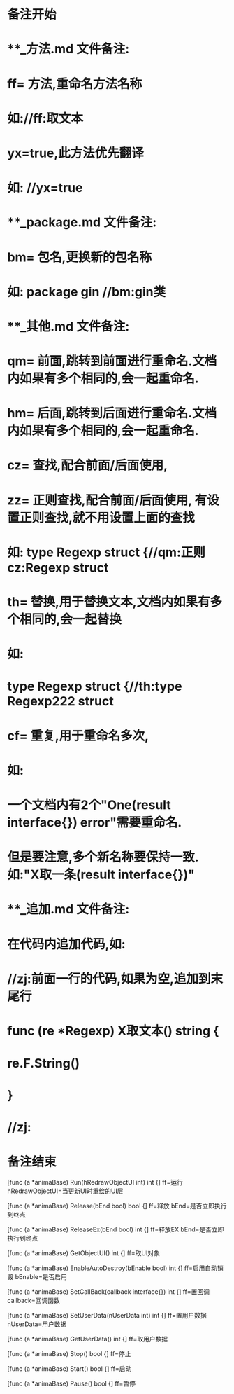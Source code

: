 # 备注开始
# **_方法.md 文件备注:
# ff= 方法,重命名方法名称
# 如://ff:取文本
#
# yx=true,此方法优先翻译
# 如: //yx=true

# **_package.md 文件备注:
# bm= 包名,更换新的包名称 
# 如: package gin //bm:gin类

# **_其他.md 文件备注:
# qm= 前面,跳转到前面进行重命名.文档内如果有多个相同的,会一起重命名.
# hm= 后面,跳转到后面进行重命名.文档内如果有多个相同的,会一起重命名.
# cz= 查找,配合前面/后面使用,
# zz= 正则查找,配合前面/后面使用, 有设置正则查找,就不用设置上面的查找
# 如: type Regexp struct {//qm:正则 cz:Regexp struct
#
# th= 替换,用于替换文本,文档内如果有多个相同的,会一起替换
# 如:
# type Regexp struct {//th:type Regexp222 struct
#
# cf= 重复,用于重命名多次,
# 如: 
# 一个文档内有2个"One(result interface{}) error"需要重命名.
# 但是要注意,多个新名称要保持一致. 如:"X取一条(result interface{})"

# **_追加.md 文件备注:
# 在代码内追加代码,如:
# //zj:前面一行的代码,如果为空,追加到末尾行
# func (re *Regexp) X取文本() string { 
# re.F.String()
# }
# //zj:
# 备注结束

[func (a *animaBase) Run(hRedrawObjectUI int) int {]
ff=运行
hRedrawObjectUI=当更新UI时重绘的UI层

[func (a *animaBase) Release(bEnd bool) bool {]
ff=释放
bEnd=是否立即执行到终点

[func (a *animaBase) ReleaseEx(bEnd bool) int {]
ff=释放EX
bEnd=是否立即执行到终点

[func (a *animaBase) GetObjectUI() int {]
ff=取UI对象

[func (a *animaBase) EnableAutoDestroy(bEnable bool) int {]
ff=启用自动销毁
bEnable=是否启用

[func (a *animaBase) SetCallBack(callback interface{}) int {]
ff=置回调
callback=回调函数

[func (a *animaBase) SetUserData(nUserData int) int {]
ff=置用户数据
nUserData=用户数据

[func (a *animaBase) GetUserData() int {]
ff=取用户数据

[func (a *animaBase) Stop() bool {]
ff=停止

[func (a *animaBase) Start() bool {]
ff=启动

[func (a *animaBase) Pause() bool {]
ff=暂停

